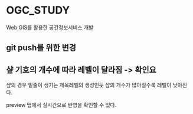 # OGC_STUDY
Web GIS를 활용한 공간정보서비스 개발

## git push를 위한 변경

## 샾 기호의 개수에 따라 레벨이 달라짐  -> 확인요

샾의 경우 밑줄이 생기는 제목레벨의 생성인듯 샾의 개수가 많아질수록 레벨이 낮아진다. 

preview 탭에서 실시간으로 반영을 확인할 수 있다.
